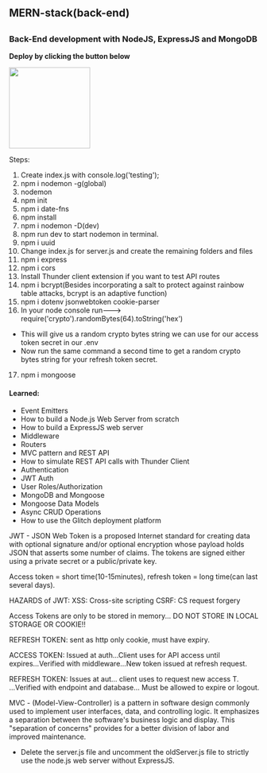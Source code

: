 <h2>MERN-stack(back-end)<h2>
<h3>Back-End development with NodeJS, ExpressJS and MongoDB</h3>


**Deploy by clicking the button below**

[<img src="https://cdn.gomix.com/2bdfb3f8-05ef-4035-a06e-2043962a3a13%2Fremix-button.svg" width="163px" />](https://glitch.com/edit/#!/import/github/lionelroy/Node-ExpressJS-MongoDB-tut)


Steps:
1. Create index.js with console.log('testing');
2. npm i nodemon -g(global)
3. nodemon 
4. npm init 
5. npm i date-fns
6. npm install
7. npm i nodemon -D(dev)
8. npm run dev to start nodemon in terminal.
9. npm i uuid
10. Change index.js for server.js and create the remaining folders and files
11. npm i express
12. npm i cors
13. Install Thunder client extension if you want to test API routes
14. npm i bcrypt(Besides incorporating a salt to protect against rainbow table attacks, bcrypt is an adaptive function)
15. npm i dotenv jsonwebtoken cookie-parser
16. In your node console run--->    require('crypto').randomBytes(64).toString('hex')
- This will give us a random crypto bytes string we can use for our access token secret in our .env 
- Now run the same command a second time to get a random crypto bytes string for your refresh token secret.
17. npm i mongoose


<h4>Learned:</h4>
<ul>
  <li>Event Emitters</li>
  <li>How to build a Node.js Web Server from scratch</li>
  <li>How to build a ExpressJS web server</li>
  <li>Middleware</li>
  <li>Routers</li>
  <li>MVC pattern and REST API</li>
  <li>How to simulate REST API calls with Thunder Client</li>
  <li>Authentication</li>
  <li>JWT Auth</li>
  <li>User Roles/Authorization</li>
  <li>MongoDB and Mongoose</li>
  <li>Mongoose Data Models</li>
  <li>Async CRUD Operations</li>
  <li>How to use the Glitch deployment platform</li>
</ul>

JWT - JSON Web Token is a proposed Internet standard for creating data with optional signature and/or optional encryption whose payload holds JSON that asserts some number of claims. The tokens are signed either using a private secret or a public/private key.

Access token = short time(10-15minutes), refresh token = long time(can last several days).

HAZARDS of JWT:
XSS: Cross-site scripting
CSRF: CS request forgery

Access Tokens are only to be stored in memory...
DO NOT STORE IN LOCAL STORAGE OR COOKIE!!

REFRESH TOKEN: sent as http only cookie, must have expiry.

ACCESS TOKEN: Issued at auth...Client uses for API access until expires...Verified with middleware...New token issued at refresh request.

REFRESH TOKEN: Issues at aut... client uses to request new access T. ...Verified with endpoint and database... Must be allowed to expire or logout.

MVC - (Model-View-Controller) is a pattern in software design commonly used to implement user interfaces, data, and controlling logic. It emphasizes a separation between the software's business logic and display. This "separation of concerns" provides for a better division of labor and improved maintenance.

- Delete the server.js file and uncomment the oldServer.js file to strictly use the node.js web server without ExpressJS.
